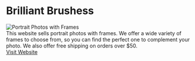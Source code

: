 
</head>
<body>
<div class="container">
  <div class="hero">
    <h1>Brilliant Brushess</h1>
  </div>
  <div class="main">
    <div class="image">
      <img src="https://i.pinimg.com/236x/7a/b7/90/7ab790be64af159591d56421ff6b41bf.jpg" alt="Portrait Photos with Frames">
    </div>
    <div class="description">
      This website sells portrait photos with frames. We offer a wide variety of frames to choose from, so you can find the perfect one to complement your photo. We also offer free shipping on orders over $50.
    </div>
    <a href="https://www.portraitphotoswithframes.com/" class="button">Visit Website</a>
  </div>
</div>
</body>
</html>

